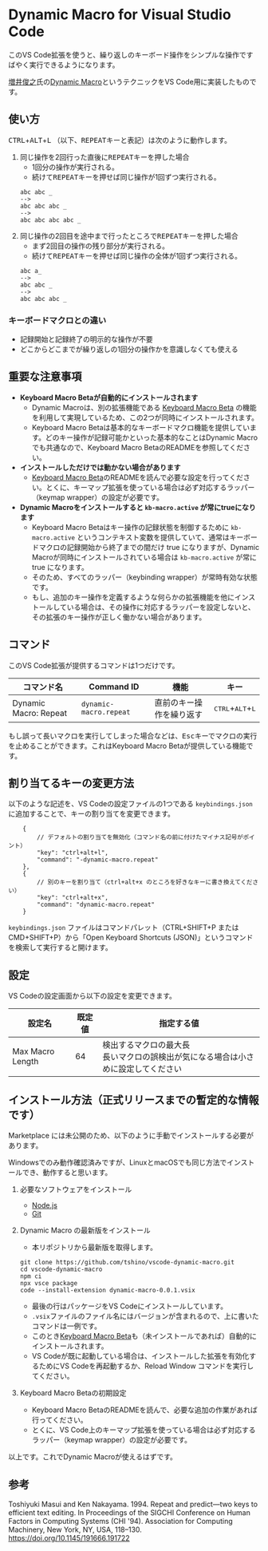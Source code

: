 # Dynamic Macro for Visual Studio Code

このVS Code拡張を使うと、繰り返しのキーボード操作をシンプルな操作ですばやく実行できるようになります。

[増井俊之](https://github.com/masui)氏の[Dynamic Macro](https://scrapbox.io/masui/Dynamic_Macro)というテクニックをVS Code用に実装したものです。

## 使い方

<kbd>CTRL</kbd>+<kbd>ALT</kbd>+<kbd>L</kbd> （以下、<kbd>REPEAT</kbd>キーと表記）は次のように動作します。

1. 同じ操作を2回行った直後に<kbd>REPEAT</kbd>キーを押した場合
    - 1回分の操作が実行される。
    - 続けて<kbd>REPEAT</kbd>キーを押せば同じ操作が1回ずつ実行される。
    ```
    abc abc _
    -->
    abc abc abc _
    -->
    abc abc abc abc _
    ```
2. 同じ操作の2回目を途中まで行ったところで<kbd>REPEAT</kbd>キーを押した場合
    - まず2回目の操作の残り部分が実行される。
    - 続けて<kbd>REPEAT</kbd>キーを押せば同じ操作の全体が1回ずつ実行される。
    ```
    abc a_
    -->
    abc abc _
    -->
    abc abc abc _
    ```

### キーボードマクロとの違い

- 記録開始と記録終了の明示的な操作が不要
- どこからどこまでが繰り返しの1回分の操作かを意識しなくても使える

## 重要な注意事項

- **Keyboard Macro Betaが自動的にインストールされます**
    - Dynamic Macroは、別の拡張機能である [Keyboard Macro Beta](https://marketplace.visualstudio.com/items?itemName=tshino.kb-macro) の機能を利用して実現しているため、この2つが同時にインストールされます。
    - Keyboard Macro Betaは基本的なキーボードマクロ機能を提供しています。どのキー操作が記録可能かといった基本的なことはDynamic Macroでも共通なので、Keyboard Macro BetaのREADMEを参照してください。
- **インストールしただけでは動かない場合があります**
    - [Keyboard Macro Beta](https://marketplace.visualstudio.com/items?itemName=tshino.kb-macro)のREADMEを読んで必要な設定を行ってください。とくに、キーマップ拡張を使っている場合は必ず対応するラッパー（keymap wrapper）の設定が必要です。
- **Dynamic Macroをインストールすると `kb-macro.active` が常にtrueになります**
    - Keyboard Macro Betaはキー操作の記録状態を制御するために `kb-macro.active` というコンテキスト変数を提供していて、通常はキーボードマクロの記録開始から終了までの間だけ true になりますが、Dynamic Macroが同時にインストールされている場合は `kb-macro.active` が常にtrue になります。
    - そのため、すべてのラッパー（keybinding wrapper）が常時有効な状態です。
    - もし、追加のキー操作を定義するような何らかの拡張機能を他にインストールしている場合は、その操作に対応するラッパーを設定しないと、その拡張のキー操作が正しく働かない場合があります。

## コマンド

このVS Code拡張が提供するコマンドは1つだけです。

| コマンド名 | Command ID | 機能 | キー |
| ---------- | ---------- | ---- | ---- |
| Dynamic Macro: Repeat | `dynamic-macro.repeat` | 直前のキー操作を繰り返す | <kbd>CTRL</kbd>+<kbd>ALT</kbd>+<kbd>L</kbd> |

もし誤って長いマクロを実行してしまった場合などは、<kbd>Esc</kbd>キーでマクロの実行を止めることができます。これはKeyboard Macro Betaが提供している機能です。

## 割り当てるキーの変更方法

以下のような記述を、VS Codeの設定ファイルの1つである `keybindings.json` に追加することで、キーの割り当てを変更できます。
```jsonc
    {
        // デフォルトの割り当てを無効化（コマンド名の前に付けたマイナス記号がポイント）
        "key": "ctrl+alt+l",
        "command": "-dynamic-macro.repeat"
    },
    {
        // 別のキーを割り当て（ctrl+alt+x のところを好きなキーに書き換えてください）
        "key": "ctrl+alt+x",
        "command": "dynamic-macro.repeat"
    }
```
`keybindings.json` ファイルはコマンドパレット（CTRL+SHIFT+P または CMD+SHIFT+P）から「Open Keyboard Shortcuts (JSON)」というコマンドを検索して実行すると開けます。

## 設定

VS Codeの設定画面から以下の設定を変更できます。

| 設定名 | 既定値 | 指定する値 |
| ------ | ------ | ---------- |
| Max Macro Length | 64 | 検出するマクロの最大長 <br>長いマクロの誤検出が気になる場合は小さめに設定してください |

## インストール方法（正式リリースまでの暫定的な情報です）

Marketplace には未公開のため、以下のように手動でインストールする必要があります。

Windowsでのみ動作確認済みですが、LinuxとmacOSでも同じ方法でインストールでき、動作すると思います。

1. 必要なソフトウェアをインストール
    - [Node.js](https://nodejs.org/en/)
    - [Git](https://git-scm.com/)

2. Dynamic Macro の最新版をインストール
    - 本リポジトリから最新版を取得します。
    ```
    git clone https://github.com/tshino/vscode-dynamic-macro.git
    cd vscode-dynamic-macro
    npm ci
    npx vsce package
    code --install-extension dynamic-macro-0.0.1.vsix
    ```
    - 最後の行はパッケージをVS Codeにインストールしています。
    - `.vsix`ファイルのファイル名にはバージョンが含まれるので、上に書いたコマンドは一例です。
    - このとき[Keyboard Macro Beta](https://marketplace.visualstudio.com/items?itemName=tshino.kb-macro)も（未インストールであれば）自動的にインストールされます。
    - VS Codeが既に起動している場合は、インストールした拡張を有効化するためにVS Codeを再起動するか、Reload Window コマンドを実行してください。
3. Keyboard Macro Betaの初期設定
    - Keyboard Macro BetaのREADMEを読んで、必要な追加の作業があれば行ってください。
    - とくに、VS Code上のキーマップ拡張を使っている場合は必ず対応するラッパー（keymap wrapper）の設定が必要です。

以上です。これでDynamic Macroが使えるはずです。

## 参考

Toshiyuki Masui and Ken Nakayama. 1994. Repeat and predict—two keys to efficient text editing. In Proceedings of the SIGCHI Conference on Human Factors in Computing Systems (CHI '94). Association for Computing Machinery, New York, NY, USA, 118–130. https://doi.org/10.1145/191666.191722
